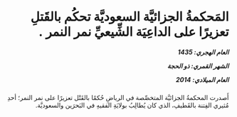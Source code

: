 <h1 dir="rtl">المَحكمةُ الجزائيَّة السعوديَّة تحكُم بالقَتلِ تعزيرًا على الداعِيَة الشِّيعيِّ نمر النمر .</h1>

<h5 dir="rtl">العام الهجري:  1435

الشهر القمري: ذو الحجة

العام الميلادي: 2014</h5>

<p dir="rtl">أَصدرت المحكمةُ الجزائيَّة المتخصِّصة في الرياضِ حُكمًا بالقَتْل تعزيرًا على نمر النمر؛ أحدِ مُثيري الفِتنة بالقَطيفِ، الذي كان يُطالِبُ بولايَةِ الفقيهِ في البَحرَين والسعوديَّة.</p></br>
